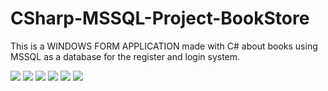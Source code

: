 # CSharp-MSSQL-Project-BookStore
This is a WINDOWS FORM APPLICATION made with C# about books using MSSQL as a database for the register and login system.

<img src="https://cdn.discordapp.com/attachments/323107036990668810/1029433049047380068/unknown.png">
<img src="https://cdn.discordapp.com/attachments/323104790655795201/1038496595945205770/image.png">
<img src="https://cdn.discordapp.com/attachments/323107036990668810/1029433232665612318/unknown.png">
<img src="https://cdn.discordapp.com/attachments/323107036990668810/1029433325078708296/unknown.png">
<img src="https://cdn.discordapp.com/attachments/323107036990668810/1029433400555225138/unknown.png">
<img src="https://cdn.discordapp.com/attachments/323107036990668810/1029433562384056360/unknown.png">
